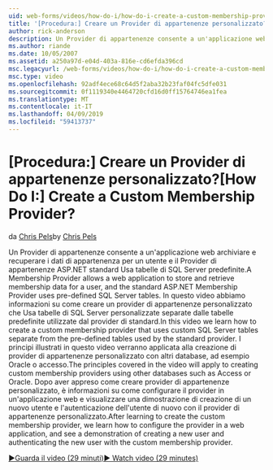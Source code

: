 ```yaml
---
uid: web-forms/videos/how-do-i/how-do-i-create-a-custom-membership-provider
title: '[Procedura:] Creare un Provider di appartenenze personalizzato? | Microsoft Docs'
author: rick-anderson
description: Un Provider di appartenenze consente a un'applicazione web archiviare e recuperare i dati di appartenenza per un utente e l'Usa Provider di appartenenze ASP.NET standard predefinire...
ms.author: riande
ms.date: 10/05/2007
ms.assetid: a250a97d-e04d-403a-816e-cd6efda396cd
msc.legacyurl: /web-forms/videos/how-do-i/how-do-i-create-a-custom-membership-provider
msc.type: video
ms.openlocfilehash: 92adf4ece68c64d5f2aba32b23faf04fc5dfe031
ms.sourcegitcommit: 0f1119340e4464720cfd16d0ff15764746ea1fea
ms.translationtype: MT
ms.contentlocale: it-IT
ms.lasthandoff: 04/09/2019
ms.locfileid: "59413737"
---
```

# <a name="how-do-i-create-a-custom-membership-provider"></a><span data-ttu-id="405ef-104">[Procedura:] Creare un Provider di appartenenze personalizzato?</span><span class="sxs-lookup"><span data-stu-id="405ef-104">[How Do I:] Create a Custom Membership Provider?</span></span>

<span data-ttu-id="405ef-105">da [Chris Pels](https://twitter.com/chrispels)</span><span class="sxs-lookup"><span data-stu-id="405ef-105">by [Chris Pels](https://twitter.com/chrispels)</span></span>

<span data-ttu-id="405ef-106">Un Provider di appartenenze consente a un'applicazione web archiviare e recuperare i dati di appartenenza per un utente e il Provider di appartenenze ASP.NET standard Usa tabelle di SQL Server predefinite.</span><span class="sxs-lookup"><span data-stu-id="405ef-106">A Membership Provider allows a web application to store and retrieve membership data for a user, and the standard ASP.NET Membership Provider uses pre-defined SQL Server tables.</span></span> <span data-ttu-id="405ef-107">In questo video abbiamo informazioni su come creare un provider di appartenenze personalizzato che Usa tabelle di SQL Server personalizzate separate dalle tabelle predefinite utilizzate dal provider di standard.</span><span class="sxs-lookup"><span data-stu-id="405ef-107">In this video we learn how to create a custom membership provider that uses custom SQL Server tables separate from the pre-defined tables used by the standard provider.</span></span> <span data-ttu-id="405ef-108">I principi illustrati in questo video verranno applicata alla creazione di provider di appartenenze personalizzato con altri database, ad esempio Oracle o accesso.</span><span class="sxs-lookup"><span data-stu-id="405ef-108">The principles covered in the video will apply to creating custom membership providers using other databases such as Access or Oracle.</span></span> <span data-ttu-id="405ef-109">Dopo aver appreso come creare provider di appartenenze personalizzato, è informazioni su come configurare il provider in un'applicazione web e visualizzare una dimostrazione di creazione di un nuovo utente e l'autenticazione dell'utente di nuovo con il provider di appartenenze personalizzato.</span><span class="sxs-lookup"><span data-stu-id="405ef-109">After learning to create the custom membership provider, we learn how to configure the provider in a web application, and see a demonstration of creating a new user and authenticating the new user with the custom membership provider.</span></span>

[<span data-ttu-id="405ef-110">&#9654;Guarda il video (29 minuti)</span><span class="sxs-lookup"><span data-stu-id="405ef-110">&#9654; Watch video (29 minutes)</span></span>](https://channel9.msdn.com/Blogs/ASP-NET-Site-Videos/how-do-i-create-a-custom-membership-provider)
